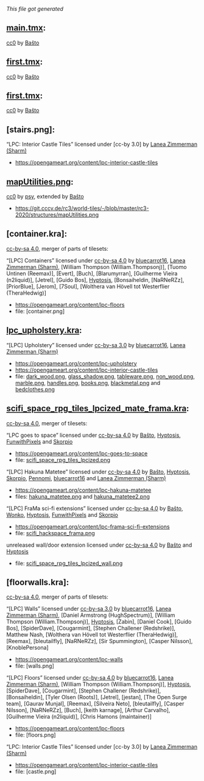 *This file got generated*

[main.tmx]:
-----------

[cc0] by [Baŝto]


[first.tmx]:
-----------

[cc0] by [Baŝto]


[first.tmx]:
-----------

[cc0] by [Baŝto]


[stairs.png]:
---------------------

“LPC: Interior Castle Tiles” licensed under [cc-by 3.0] by [Lanea Zimmerman (Sharm)]
- https://opengameart.org/content/lpc-interior-castle-tiles

[mapUtilities.png]:
-------------------

[cc0] by [psy], extended by [Baŝto]
- https://git.cccv.de/rc3/world-tiles/-/blob/master/rc3-2020/structures/mapUtilities.png


[container.kra]:
---------------------

[cc-by-sa 4.0], merger of parts of tilesets:

“[LPC] Containers” licensed under [cc-by-sa 4.0] by [bluecarrot16], [Lanea Zimmerman (Sharm)], [William Thompson (William.Thompsonj)], [Tuomo Untinen (Reemax)], [Evert], [Buch], [Blarumyrran], [Guilherme Vieira (n2liquid)], [Jetrel], [Guido Bos], [Hyptosis], [Bonsaiheldin, [NaRNeRZz], [PriorBlue], [Jerom], [7Soul], [Wolthera van Hövell tot Westerflier (TheraHedwig)]
- https://opengameart.org/content/lpc-floors
- file: [container.png]

[lpc_upholstery.kra]:
---------------------

“[LPC] Upholstery” licensed under [cc-by-sa 3.0] by [bluecarrot16], [Lanea Zimmerman (Sharm)]
- https://opengameart.org/content/lpc-upholstery
- https://opengameart.org/content/lpc-interior-castle-tiles
- file: [dark_wood.png], [glass_shadow.png], [tableware.png], [non_wood.png], [marble.png], [handles.png], [books.png], [blackmetal.png] and [bedclothes.png]

[scifi_space_rpg_tiles_lpcized_mate_frama.kra]:
-----------------------------------------------

[cc-by-sa 4.0], merger of tilesets:

“LPC goes to space” licensed under [cc-by-sa 4.0] by [Baŝto], [Hyptosis], [FunwithPixels] and [Skorpio]
- https://opengameart.org/content/lpc-goes-to-space
- file: [scifi_space_rpg_tiles_lpcized.png]

“[LPC] Hakuna Matetee” licensed under [cc-by-sa 4.0] by [Baŝto], [Hyptosis], [Skorpio], [Pennomi], [bluecarrot16] and [Lanea Zimmerman (Sharm)]
- https://opengameart.org/content/lpc-hakuna-matetee
- files: [hakuna_matetee.png] and [hakuna_matetee2.png]

“[LPC] FraMa sci-fi extensions” licensed under [cc-by-sa 4.0] by [Baŝto], [Wonko], [Hyptosis], [FunwithPixels] and [Skorpio]
- https://opengameart.org/content/lpc-frama-sci-fi-extensions
- file: [scifi_hackspace_frama.png]

unreleased wall/door extension licensed under [cc-by-sa 4.0] by [Baŝto] and [Hyptosis]
- file: [scifi_space_rpg_tiles_lpcized_wall.png]


[floorwalls.kra]:
---------------------

[cc-by-sa 4.0], merger of parts of tilesets:

“[LPC] Walls” licensed under [cc-by-sa 3.0] by [bluecarrot16], [Lanea Zimmerman (Sharm)], [Daniel Armstrong (HughSpectrum)], [William Thompson (William.Thompsonj)], [Hyptosis], [Zabin], [Daniel Cook], [Guido Bos], [SpiderDave], [Cougarmint], [Stephen Challener (Redshrike)], Matthew Nash, [Wolthera van Hövell tot Westerflier (TheraHedwig)], [Reemax], [bleutailfly], [NaRNeRZz], [Sir Spummington], [Casper Nilsson], [KnoblePersona]
- https://opengameart.org/content/lpc-walls
- file: [walls.png]

“[LPC] Floors” licensed under [cc-by-sa 4.0] by [bluecarrot16], [Lanea Zimmerman (Sharm)], [William Thompson (William.Thompsonj)], [Hyptosis], [SpiderDave], [Cougarmint], [Stephen Challener (Redshrike)], [Bonsaiheldin], [Tyler Olsen (Roots)], [Jetrel], [jestan], [The Open Surge team], [Gaurav Munjal], [Reemax], [Silveira Neto], [bleutailfly], [Casper Nilsson], [NaRNeRZz], [Buch], [keith karnage], [Arthur Carvalho], [Guilherme Vieira (n2liquid)], [Chris Hamons (maintainer)]
- https://opengameart.org/content/lpc-floors
- file: [floors.png]

“LPC: Interior Castle Tiles” licensed under [cc-by 3.0] by [Lanea Zimmerman (Sharm)]
- https://opengameart.org/content/lpc-interior-castle-tiles
- file: [castle.png]



[cc0]: https://creativecommons.org/publicdomain/zero/1.0/
[cc-by-sa 3.0]: https://creativecommons.org/licenses/by-sa/4.0/
[cc-by-sa 4.0]: https://creativecommons.org/licenses/by-sa/4.0/

[Baŝto]: https://opengameart.org/users/baŝto
[Hyptosis]: https://opengameart.org/users/Hyptosis
[FunwithPixels]: https://opengameart.org/users/FunwithPixels
[Skorpio]: https://opengameart.org/users/Skorpio
[pennomi]: https://opengameart.org/users/pennomi
[bluecarrot16]: https://opengameart.org/users/bluecarrot16
[Lanea Zimmerman (Sharm)]: https://opengameart.org/users/sharm
[Wonko]: https://wonko.de/
[psy]: https://git.cccv.de/psy

[main.tmx]: main.tmx
[first.tmx]: first.tmx
[mapUtilities.png]: pics/mapUtilities.png
[scifi_space_rpg_tiles_lpcized_mate_frama.kra]: pics/scifi_space_rpg_tiles_lpcized_mate_frama.png
[lpc_upholstery.kra]: pics/lpc_upholstery.png

[scifi_space_rpg_tiles_lpcized.png]: pics/scifi_space_rpg_tiles_lpcized_mate_frama/scifi_space_rpg_tiles_lpcized.png
[hakuna_matetee.png]: pics/scifi_space_rpg_tiles_lpcized_mate_frama/hakuna_matetee.png
[hakuna_matetee2.png]: pics/scifi_space_rpg_tiles_lpcized_mate_frama/hakuna_matetee2.png
[scifi_hackspace_frama.png]: pics/scifi_space_rpg_tiles_lpcized_mate_frama/scifi_hackspace_frama.png
[scifi_space_rpg_tiles_lpcized_wall.png]: pics/scifi_space_rpg_tiles_lpcized_mate_frama/scifi_space_rpg_tiles_lpcized_wall.png

[dark_wood.png]: pics/lpc_upholstery/dark_wood.png
[glass_shadow.png]: pics/lpc_upholstery/glass_shadow.png
[tableware.png]: pics/lpc_upholstery/tableware.png
[non_wood.png]: pics/lpc_upholstery/non_wood.png
[marble.png]: pics/lpc_upholstery/marble.png
[handles.png]: pics/lpc_upholstery/handles.png
[books.png]: pics/lpc_upholstery/books.png
[blackmetal.png]: pics/lpc_upholstery/blackmetal.png
[bedclothes.png]: pics/lpc_upholstery/bedclothes.png